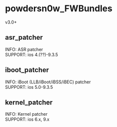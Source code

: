 # powdersn0w_FWBundles

v3.0+


## asr_patcher
INFO: ASR patcher  
SUPPORT: ios 4.(??)-9.3.5  

## iboot_patcher
INFO: iBoot (LLB/iBoot/iBSS/iBEC) patcher  
SUPPORT: ios 5.0-9.3.5  


## kernel_patcher  
INFO: Kernel patcher  
SUPPORT: ios 6.x, 9.x  
